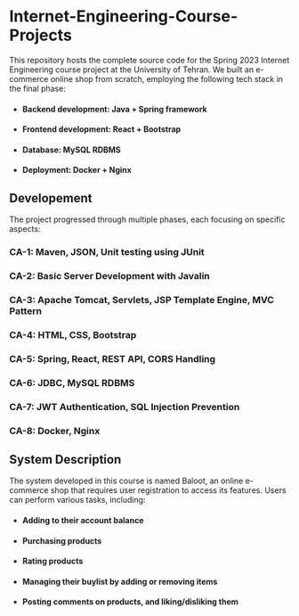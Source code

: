 # Internet-Engineering-Course-Projects
This repository hosts the complete source code for the Spring 2023 Internet Engineering course project at the University of Tehran. We built an e-commerce online shop from scratch, employing the following tech stack in the final phase:

* #### Backend development: Java + Spring framework
* #### Frontend development: React + Bootstrap
* #### Database: MySQL RDBMS
* #### Deployment: Docker + Nginx

## Developement

The project progressed through multiple phases, each focusing on specific aspects:

### CA-1: Maven, JSON, Unit testing using JUnit
### CA-2: Basic Server Development with Javalin
### CA-3: Apache Tomcat, Servlets, JSP Template Engine, MVC Pattern
### CA-4: HTML, CSS, Bootstrap
### CA-5: Spring, React, REST API, CORS Handling
### CA-6: JDBC, MySQL RDBMS
### CA-7: JWT Authentication, SQL Injection Prevention
### CA-8: Docker, Nginx

## System Description

The system developed in this course is named Baloot, an online e-commerce shop that requires user registration to access its features. Users can perform various tasks, including:

* #### Adding to their account balance
* #### Purchasing products
* #### Rating products
* #### Managing their buylist by adding or removing items
* #### Posting comments on products, and liking/disliking them
